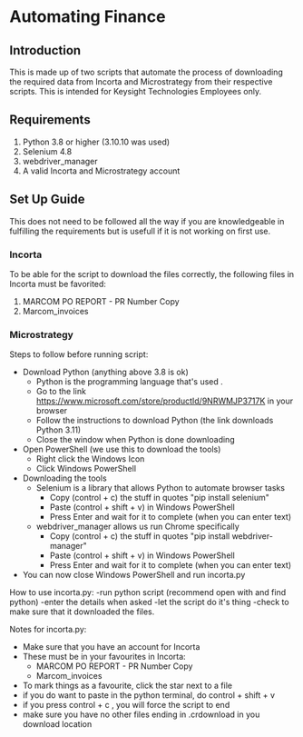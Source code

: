# Automating Finance

## Introduction
This is made up of two scripts that automate the process of downloading the required data from Incorta and Microstrategy from their respective scripts. This is intended for Keysight Technologies Employees only.

## Requirements
1. Python 3.8 or higher (3.10.10 was used)
2. Selenium 4.8
3. webdriver_manager
4. A valid Incorta and Microstrategy account

## Set Up Guide
This does not need to be followed all the way if you are knowledgeable in fulfilling the requirements but is usefull if it is not working on first use.

### Incorta
To be able for the script to download the files correctly, the following files in Incorta must be favorited:
1. MARCOM PO REPORT - PR Number Copy
2. Marcom_invoices

### Microstrategy


Steps to follow before running script:
- Download Python (anything above 3.8 is ok)
	- Python is the programming language that's used .
	- Go to the link https://www.microsoft.com/store/productId/9NRWMJP3717K in your browser
	- Follow the instructions to download Python (the link downloads Python 3.11)
	- Close the window when Python is done downloading
- Open PowerShell (we use this to download the tools)
	- Right click the Windows Icon
	- Click Windows PowerShell
- Downloading the tools
	- Selenium is a library that allows Python to automate browser tasks
		- Copy (control + c) the stuff in quotes "pip install selenium"
		- Paste (control + shift + v) in Windows PowerShell
		- Press Enter and wait for it to complete (when you can enter text)
	- webdriver_manager allows us run Chrome specifically
		- Copy (control + c) the stuff in quotes "pip install webdriver-manager"
		- Paste (control + shift + v) in Windows PowerShell
		- Press Enter and wait for it to complete (when you can enter text)
- You can now close Windows PowerShell and run incorta.py

How to use incorta.py:
-run python script (recommend open with and find python)
-enter the details when asked
-let the script do it's thing
-check to make sure that it downloaded the files.

Notes for incorta.py:
- Make sure that you have an account for Incorta
- These must be in your favourites in Incorta:
    - MARCOM PO REPORT - PR Number Copy
    - Marcom_invoices
- To mark things as a favourite, click the star next to a file
- if you do want to paste in the python terminal, do control + shift + v
- if you press control + c , you will force the script to end
- make sure you have no other files ending in .crdownload in you download location
